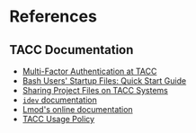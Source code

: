 # References

## TACC Documentation

* [Multi-Factor Authentication at TACC](http://portal.tacc.utexas.edu/tutorials/multifactor-authentication)
* [Bash Users' Startup Files: Quick Start Guide](https://portal.tacc.utexas.edu/tutorials/bashquickstart)
* [Sharing Project Files on TACC Systems](http://portal.tacc.utexas.edu/tutorials/sharing-project-files)
* [`idev` documentation](http://portal.tacc.utexas.edu/software/idev)
* [Lmod's online documentation](http://lmod.readthedocs.org)
* [TACC Usage Policy](http://portal.tacc.utexas.edu/tacc-usage-policy)

<!--# Other References

* Slurm documentation
* Intel stuff-->
